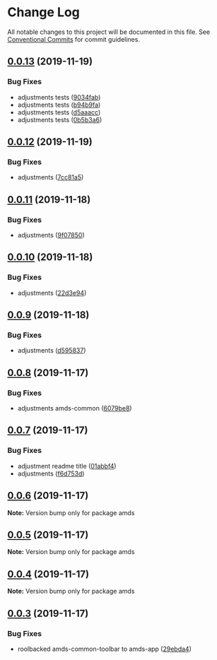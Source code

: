 # Change Log

All notable changes to this project will be documented in this file.
See [Conventional Commits](https://conventionalcommits.org) for commit guidelines.

## [0.0.13](https://github.com/diegoavieira/amds/compare/v0.0.12...v0.0.13) (2019-11-19)

### Bug Fixes

- adjustments tests ([9034fab](https://github.com/diegoavieira/amds/commit/9034fab1b93198e4a0c67a438a83589bb3a16bdc))
- adjustments tests ([b94b9fa](https://github.com/diegoavieira/amds/commit/b94b9faf142ac5d09a144660257e8041d22c6a07))
- adjustments tests ([d5aaacc](https://github.com/diegoavieira/amds/commit/d5aaacc6eceb3accb9aebc483e3e78a82f16af18))
- adjustments tests ([0b5b3a6](https://github.com/diegoavieira/amds/commit/0b5b3a6a8df0aca29b5ae0ff320d5f1d674107ed))

## [0.0.12](https://github.com/diegoavieira/amds/compare/v0.0.11...v0.0.12) (2019-11-19)

### Bug Fixes

- adjustments ([7cc81a5](https://github.com/diegoavieira/amds/commit/7cc81a512f76380efdb20f3c65100fbb180a2e93))

## [0.0.11](https://github.com/diegoavieira/amds/compare/v0.0.10...v0.0.11) (2019-11-18)

### Bug Fixes

- adjustments ([9f07850](https://github.com/diegoavieira/amds/commit/9f07850967d24787b2493219ba83646bc732b181))

## [0.0.10](https://github.com/diegoavieira/amds/compare/v0.0.9...v0.0.10) (2019-11-18)

### Bug Fixes

- adjustments ([22d3e94](https://github.com/diegoavieira/amds/commit/22d3e9488cfc0e68467a0247aa6b27a0f0952b4d))

## [0.0.9](https://github.com/diegoavieira/amds/compare/v0.0.8...v0.0.9) (2019-11-18)

### Bug Fixes

- adjustments ([d595837](https://github.com/diegoavieira/amds/commit/d59583791b11ef42920aa2acae79c462899a9f25))

## [0.0.8](https://github.com/diegoavieira/amds/compare/v0.0.7...v0.0.8) (2019-11-17)

### Bug Fixes

- adjustments amds-common ([6079be8](https://github.com/diegoavieira/amds/commit/6079be820b133af3be564951850fd6eb8173e7fa))

## [0.0.7](https://github.com/diegoavieira/amds/compare/v0.0.6...v0.0.7) (2019-11-17)

### Bug Fixes

- adjustment readme title ([01abbf4](https://github.com/diegoavieira/amds/commit/01abbf4b9c6fa05470abe682794017ec5fe8d7b7))
- adjustments ([f6d753d](https://github.com/diegoavieira/amds/commit/f6d753d7c6c9bee9f7b64f9a71543b4e638ddd9e))

## [0.0.6](https://github.com/diegoavieira/amds/compare/v0.0.5...v0.0.6) (2019-11-17)

**Note:** Version bump only for package amds

## [0.0.5](https://github.com/diegoavieira/amds/compare/v0.0.4...v0.0.5) (2019-11-17)

**Note:** Version bump only for package amds

## [0.0.4](https://github.com/diegoavieira/amds/compare/v0.0.3...v0.0.4) (2019-11-17)

**Note:** Version bump only for package amds

## [0.0.3](https://github.com/diegoavieira/amds/compare/v0.0.2...v0.0.3) (2019-11-17)

### Bug Fixes

- roolbacked amds-common-toolbar to amds-app ([29ebda4](https://github.com/diegoavieira/amds/commit/29ebda4317d4274b57c226e0ee811d5b29b16262))
